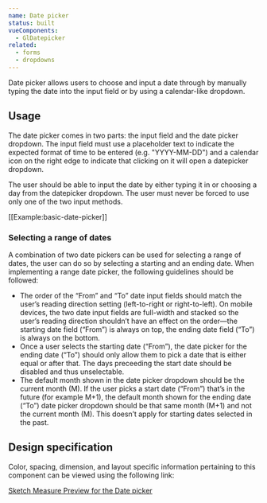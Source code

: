 ```yaml
---
name: Date picker
status: built
vueComponents:
  - GlDatepicker
related:
  - forms
  - dropdowns
---
```


Date picker allows users to choose and input a date through by manually typing the date into the input field or by using a calendar-like dropdown.

## Usage

The date picker comes in two parts: the input field and the date picker dropdown. The input field must use a placeholder text to indicate the expected format of time to be entered (e.g. "YYYY-MM-DD") and a calendar icon on the right edge to indicate that clicking on it will open a datepicker dropdown.

The user should be able to input the date by either typing it in or choosing a day from the datepicker dropdown. The user must never be forced to use only one of the two input methods.

[[Example:basic-date-picker]]

### Selecting a range of dates

A combination of two date pickers can be used for selecting a range of dates, the user can do so by selecting a starting and an ending date. When implementing a range date picker, the following guidelines should be followed:

* The order of the “From” and “To” date input fields should match the user’s reading direction setting (left-to-right or right-to-left). On mobile devices, the two date input fields are full-width and stacked so the user’s reading direction shouldn’t have an effect on the order—the starting date field (“From”) is always on top, the ending date field (“To”) is always on the bottom. 
* Once a user selects the starting date (“From”), the date picker for the ending date (“To”) should only allow them to pick a date that is either equal or after that. The days preceeding the start date should be disabled and thus unselectable. 
* The default month shown in the date picker dropdown should be the current month (M). If the user picks a start date (“From”) that’s in the future (for example M+1), the default month shown for the ending date (“To”) date picker dropdown should be that same month (M+1) and not the current month (M). This doesn’t apply for starting dates selected in the past. 

## Design specification

Color, spacing, dimension, and layout specific information pertaining to this component can be viewed using the following link:

[Sketch Measure Preview for the Date picker](https://gitlab-org.gitlab.io/gitlab-design/hosted/design-gitlab-specs/datepicker-spec-previews/)
